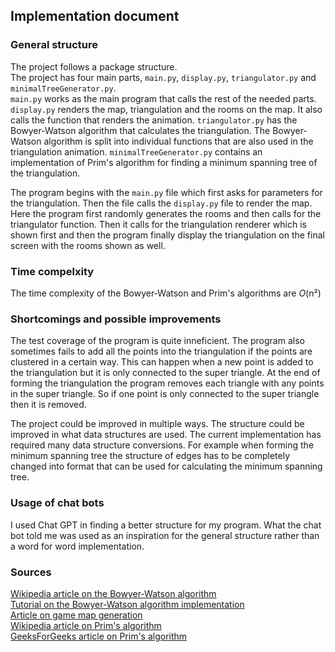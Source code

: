 ## Implementation document

### General structure

The project follows a package structure. \
The project has four main parts, `main.py`, `display.py`, `triangulator.py` and `minimalTreeGenerator.py`. \
`main.py` works as the main program that calls the rest of the needed parts. 
`display.py` renders the map, triangulation and the rooms on the map. It also calls the function that renders the animation. `triangulator.py` has the Bowyer-Watson algorithm that calculates the triangulation. The Bowyer-Watson algorithm is split into individual functions that are also used in the triangulation animation. `minimalTreeGenerator.py` contains an implementation of Prim's algorithm for finding a minimum spanning tree of the triangulation.

The program begins with the `main.py` file which first asks for parameters for the triangulation. Then the file calls the `display.py` file to render the map. Here the program first randomly generates the rooms and then calls for the triangulator function. Then it calls for the triangulation renderer which is shown first and then the program finally display the triangulation on the final screen with the rooms shown as well.

### Time compelxity

The time complexity of the Bowyer-Watson and Prim's algorithms are _O_(n²)

### Shortcomings and possible improvements

The test coverage of the program is quite inneficient. The program also sometimes fails to add all the points into the triangulation if the points are clustered in a certain way. This can happen when a new point is added to the triangulation but it is only connected to the super triangle. At the end of forming the triangulation the program removes each triangle with any points in the super triangle. So if one point is only connected to the super triangle then it is removed.

The project could be improved in multiple ways. The structure could be improved in what data structures are used. The current implementation has required many data structure conversions. For example when forming the minimum spanning tree the structure of edges has to be completely changed into format that can be used for calculating the minimum spanning tree.

### Usage of chat bots

I used Chat GPT in finding a better structure for my program. What the chat bot told me was used as an inspiration for the general structure rather than a word for word implementation.

### Sources

[Wikipedia article on the Bowyer-Watson algorithm](https://en.wikipedia.org/wiki/Bowyer%E2%80%93Watson_algorithm) \
[Tutorial on the Bowyer-Watson algorithm implementation](https://www.gorillasun.de/blog/bowyer-watson-algorithm-for-delaunay-triangulation/) \
[Article on game map generation](https://www.gamedeveloper.com/programming/procedural-dungeon-generation-algorithm#close-modal) \
[Wikipedia article on Prim's algorithm](https://en.wikipedia.org/wiki/Prim%27s_algorithm) \
[GeeksForGeeks article on Prim's algorithm](https://www.geeksforgeeks.org/prims-minimum-spanning-tree-mst-greedy-algo-5/)